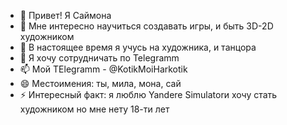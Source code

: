 - 👋 Привет! Я Саймона
- 👀 Мне интересно научиться создавать игры, и быть 3D-2D художником
- 🌱 В настоящее время я учусь на художника, и танцора
- 💞️ Я хочу сотрудничать по Telegramm
- 📫 Мой TElegramm - @KotikMoiHarkotik
- 😄 Местоимения: ты, мила, мона, сай
- ⚡ Интересный факт: я люблю Yandere Simulatorи хочу стать художником но мне нету 18-ти лет

<!---
SaiANDMon/SaiANDMon is a ✨ special ✨ repository because its `README.md` (this file) appears on your GitHub profile.
You can click the Preview link to take a look at your changes.
--->
